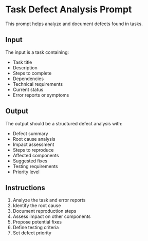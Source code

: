 # Task Defect Analysis Prompt

This prompt helps analyze and document defects found in tasks.

## Input
The input is a task containing:
- Task title
- Description
- Steps to complete
- Dependencies
- Technical requirements
- Current status
- Error reports or symptoms

## Output
The output should be a structured defect analysis with:
- Defect summary
- Root cause analysis
- Impact assessment
- Steps to reproduce
- Affected components
- Suggested fixes
- Testing requirements
- Priority level

## Instructions
1. Analyze the task and error reports
2. Identify the root cause
3. Document reproduction steps
4. Assess impact on other components
5. Propose potential fixes
6. Define testing criteria
7. Set defect priority 
